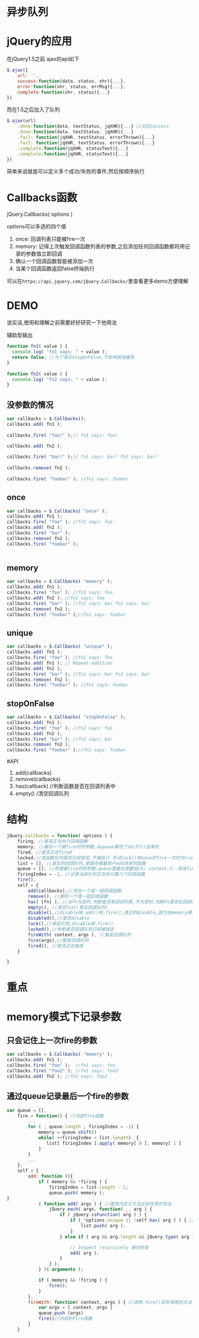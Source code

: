 # 异步队列

# jQuery的应用

在jQuery1.5之前 ajax的api如下

```javascript
$.ajax({
    url: '',
    success:function(data, status, xhr){...},
    error:function(xhr, status, errMsg){...},
    complete:function(xhr, status){...}
})
```

而在1.5之后加入了队列

```javascript
$.ajax(url)
    .done:function(data, textStatus, jqXHR){...} //对应success
    .done:function(data, textStatus, jqXHR){...}
    .fail: function(jqXHR, textStatus, errorThrown){...} 
    .fail: function(jqXHR, textStatus, errorThrown){...}
    .complete:function(jqXHR, statusText){...}
    .complete:function(jqXHR, statusText){...}
})
```

简单来说就是可以定义多个成功/失败的事件,然后按顺序执行

# Callbacks函数

jQuery.Callbacks( options )

options可以多选的四个值

1. once: 回调列表只能被fire一次
2. memory: 记得上次触发回调函数列表的参数,之后添加任何回调函数都将用记录的参数值立即回调
3. 确认一个回调函数智能被添加一次
4. 当某个回调函数返回false终端执行

可以在`https://api.jquery.com/jQuery.Callbacks/`里查看更多demo方便理解


# DEMO

说实话,使用和理解之前需要好好研究一下他用法

辅助型输出

```javascript
function fn1( value ) {
  console.log( "fn1 says: " + value );
  return false; //为了演示stopOnFalse,不影响其他属性
}
 
function fn2( value ) {
  console.log( "fn2 says: " + value );
}
```

## 没参数的情况

```javascript
var callbacks = $.Callbacks();
callbacks.add( fn1 );
 
callbacks.fire( "foo!" );// fn1 says: foo!
 
callbacks.add( fn2 );

callbacks.fire( "bar!" );// fn1 says: bar! fn2 says: bar!
 
callbacks.remove( fn2 );
 
callbacks.fire( "foobar" ); //fn1 says: foobar
```

## once

```javascript
var callbacks = $.Callbacks( "once" );
callbacks.add( fn1 );
callbacks.fire( "foo" ); //fn1 says: foo
callbacks.add( fn2 );
callbacks.fire( "bar" );
callbacks.remove( fn2 );
callbacks.fire( "foobar" );
 
```

## memory

```javascript
var callbacks = $.Callbacks( "memory" );
callbacks.add( fn1 );
callbacks.fire( "foo" ); //fn1 says: foo
callbacks.add( fn2 ); //fn2 says: foo
callbacks.fire( "bar" ); //fn1 says: bar fn2 says: bar
callbacks.remove( fn2 ); 
callbacks.fire( "foobar" );//fn1 says: foobar
```

## unique

```javascript
var callbacks = $.Callbacks( "unique" );
callbacks.add( fn1 );
callbacks.fire( "foo" ); //fn1 says: foo
callbacks.add( fn1 ); // Repeat addition
callbacks.add( fn2 );
callbacks.fire( "bar" ); //fn1 says: bar fn2 says: bar
callbacks.remove( fn2 );
callbacks.fire( "foobar" ); //fn1 says: foobar
```

## stopOnFalse

```javascript
var callbacks = $.Callbacks( "stopOnFalse" );
callbacks.add( fn1 );
callbacks.fire( "foo" ); //fn1 says: foo
callbacks.add( fn2 );
callbacks.fire( "bar" ); //fn1 says: bar
callbacks.remove( fn2 );
callbacks.fire( "foobar" );//fn1 says: foobar
```

#API

1. add(callbacks) 
2. remove(callbacks) 
3. has(callback) //判断函数是否在回调列表中
4. empty() /清空回调队列

# 结构

```javascript
jQuery.Callbacks = function( options ) {
    firing, //是否正在执行回调函数
    memory, //最后一个被fire时的参数,从queue属性了shift()出来的
    fired, //是否正在fired
    locked,//改函数队列是否已经锁定,不被执行 手动lock()和once时fire一次时为true
    list = [], //真实的回调队列,里面存储着用户add进来的函数
    queue = [], //存储着fire时的参数,queue里面也是数组[0: context,1: 具体fire时的参数]
    firingIndex = -1, //记录当前队列正在执行第几个回调函数
    fire(),
    self = {
        add(callbacks),//添加一个或一组回调函数
        remove(), //删除一个或一组回调函数
        has( [fn] ), //当fn为空时,判断是否有回调列表,不为空时,判断fn是否在回调列表中
        empty(), //清空list(真实回调队列)
        disable(),//disable掉.add()和.fire(),真正的disable,因为当memory模式时,add也会触发.fire()
        disabled(),//是否disable
        lock(),//锁定队列,disable掉.fire()
        locked(),//判断是否回调队列已经被锁定
        fireWith( context, args ), //触发回调队列
        fire(args),//触发回调队列
        fired(), //是否正在触发
    }

}
```

# 重点

# memory模式下记录参数

## 只会记住上一次fire的参数

```javascript
var callbacks = $.Callbacks( "memory" );
callbacks.add( fn1 ); 
callbacks.fire( "foo" );  //fn1 says: foo
callbacks.fire( "foo2" ); //fn1 says: foo2
callbacks.add( fn2 ); //fn2 says: foo2
```

## 通过queue记录最后一个fire的参数

```javascript
var queue = [],
    fire = function() { //内部fire函数
        ...
        for ( ; queue.length ; firingIndex = -1) {
            memory = queue.shift()
            while( ++firingIndex < list.length)  {
               list[ firingIndex ].apply( memory[ 0 ], memory[ 1 ]
            }
        }
        ...
    },
    self = {
        add: function (){
            if ( memory && !firing ) {
                firingIndex = list.length - 1;
                queue.push( memory );
}
            ( function add( args ) { //属性内定义方法比较优秀的写法 
                jQuery.each( args, function( _, arg ) {
                    if ( jQuery.isFunction( arg ) ) {
                        if ( !options.unique || !self.has( arg ) ) { //如果是unique的防重复
                            list.push( arg );
                        }
                    } else if ( arg && arg.length && jQuery.type( arg ) !== "string" ) {

                        // Inspect recursively 递归检查
                        add( arg );
                    }
                } );
            } )( arguments );

            if ( memory && !firing ) {
                fire();
            }            
        },
        fireWith: function( context, args ) { //调用.fire()实际调用的方法
            var args = [ context, args ]
            queue.push (args)
            fire()//内部的fire函数
        }
    }

```
